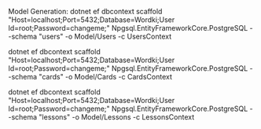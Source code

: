 Model Generation:
dotnet ef dbcontext scaffold "Host=localhost;Port=5432;Database=Wordki;User Id=root;Password=changeme;" Npgsql.EntityFrameworkCore.PostgreSQL --schema "users" -o Model/Users -c UsersContext

dotnet ef dbcontext scaffold "Host=localhost;Port=5432;Database=Wordki;User Id=root;Password=changeme;" Npgsql.EntityFrameworkCore.PostgreSQL --schema "cards" -o Model/Cards -c CardsContext

dotnet ef dbcontext scaffold "Host=localhost;Port=5432;Database=Wordki;User Id=root;Password=changeme;" Npgsql.EntityFrameworkCore.PostgreSQL --schema "lessons" -o Model/Lessons -c LessonsContext